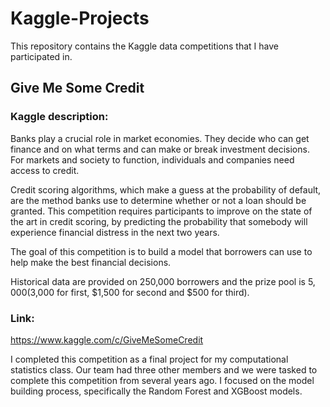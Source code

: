 # Kaggle-Projects

This repository contains the Kaggle data competitions that I have participated in.

## Give Me Some Credit

### Kaggle description: 

Banks play a crucial role in market economies. They decide who can get finance and on what terms and can make or break investment decisions. For markets and society to function, individuals and companies need access to credit. 

Credit scoring algorithms, which make a guess at the probability of default, are the method banks use to determine whether or not a loan should be granted. This competition requires participants to improve on the state of the art in credit scoring, by predicting the probability that somebody will experience financial distress in the next two years.

The goal of this competition is to build a model that borrowers can use to help make the best financial decisions.

Historical data are provided on 250,000 borrowers and the prize pool is $5,000 ($3,000 for first, $1,500 for second and $500 for third).

### Link:

https://www.kaggle.com/c/GiveMeSomeCredit


I completed this competition as a final project for my computational statistics class. Our team had three other members and we were tasked to complete this competition from several years ago. I focused on the model building process, specifically the Random Forest and XGBoost models. 
